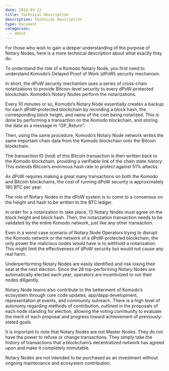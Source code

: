 ```yaml
---
date: 2019-03-22
title: Technical Description
description: Technical Description
type: Document
categories:
  - about
---
```

For those who wish to gain a deeper understanding of the purpose of Notary Nodes, here is a more technical description about what exactly they do.

To understand the role of a Komodo Notary Node, you first need to understand Komodo’s Delayed Proof of Work (dPoW) security mechanism.

In short, the dPoW security mechanism uses a series of cross-chain notarizations to provide Bitcoin-level security to every dPoW-protected blockchain. Komodo’s Notary Nodes perform the notarizations.

Every 10 minutes or so, Komodo’s Notary Node essentially creates a backup for each dPoW-protected blockchain by recording a block hash, the corresponding block height, and name of the coin being notarized. This is done by performing a transaction on the Komodo blockchain, and storing the data as a message in “OP_Return”.

Then, using the same procedure, Komodo’s Notary Node network writes the same important chain data from the Komodo blockchain onto the Bitcoin blockchain.

The transaction ID (txid) of this Bitcoin transaction is then written back to the Komodo blockchain, providing a verifiable link of the chain state history. This extends Bitcoin’s enormous hash rate to protect against 51% attacks. 

As dPoW requires making a great many transactions on both the Komodo and Bitcoin blockchains, the cost of running dPoW security is approximately 180 BTC per year. 

The role of Notary Nodes in the dPoW system is to come to a consensus on the height and hash to be written to the BTC ledger.

In order for a notarization to take place, 13 Notary Nodes must agree on the block height and block hash. Then, the notarization transaction needs to be validated by the entire Komodo network, just like any other transaction. 

Even in a worst case scenario of Notary Node Operators trying to disrupt the Komodo network or the network of a dPoW-protected blockchain, the only power the malicious nodes would have is to withhold a notarization. This might limit the effectiveness of dPoW security but would not cause any real harm.

Underperforming Notary Nodes are easily identified and risk losing their seat at the next election. Since the 28 top-performing Notary Nodes are automatically elected each year, operators are incentivized to run their nodes diligently. 

Notary Node teams also contribute to the betterment of Komodo’s ecosystem through core code updates, app/dapp development, representation at events, and community outreach. There is a high level of autonomy regarding methods of contribution, outlined in the proposals of each node standing for election, allowing the voting community to evaluate the merit of each proposal and progress toward achievement of previously-stated goals.

It is important to note that Notary Nodes are not Master Nodes. They do not have the power to refuse or change transactions. They simply take the history of transactions that a blockchain’s decentralized network has agreed upon and make it completely immutable.

Notary Nodes are not intended to be purchased as an investment without ongoing maintenance and ecosystem contribution.
